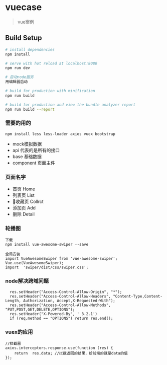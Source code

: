 # vuecase

> vue案例

## Build Setup

``` bash
# install dependencies
npm install

# serve with hot reload at localhost:8080
npm run dev

# 启动node服务
用编辑器启动

# build for production with minification
npm run build

# build for production and view the bundle analyzer report
npm run build --report
```
### 需要的用的
```
npm install less less-loader axios vuex bootstrap 
```
- mock模拟数据
- api 代表的是所有的接口
- base 基础数据
- component 页面主件

### 页面名字
- 首页 Home
- 列表页 List
- 收藏页 Collrct
- 添加页 Add
- 删除 Detail

### 轮播图
```
下载
npm install vue-awesome-swiper --save

全局安装
import VueAwesomeSwiper from 'vue-awesome-swiper';
Vue.use(VueAwesomeSwiper);
import  'swiper/dist/css/swiper.css';
```
### node解决跨域问题
````
  res.setHeader("Access-Control-Allow-Origin", "*");
  res.setHeader("Access-Control-Allow-Headers", "Content-Type,Content-Length, Authorization, Accept,X-Requested-With");
  res.setHeader("Access-Control-Allow-Methods", "PUT,POST,GET,DELETE,OPTIONS");
  res.setHeader("X-Powered-By", ' 3.2.1')
  if (req.method == "OPTIONS") return res.end();
````
### vuex的应用
```
//拦截器
axios.interceptors.response.use(function (res) {
    return  res.data; //拦截返回的结果，给前端的就是data的值
});
```
